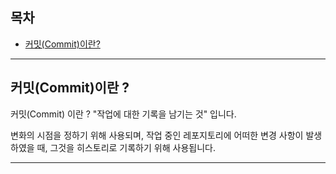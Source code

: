 ## 목차

- [ 커밋(Commit)이란? ](#커밋(Commit)이란)

***

## 커밋(Commit)이란 ? 

커밋(Commit) 이란 ? "작업에 대한 기록을 남기는 것" 입니다.

변화의 시점을 정하기 위해 사용되며, 작업 중인 레포지토리에 어떠한 변경 사항이 발생하였을 때, 그것을 히스토리로 기록하기 위해 사용됩니다.

***